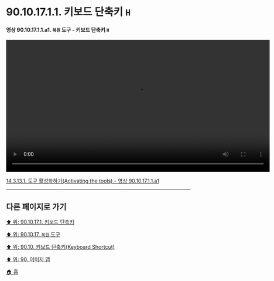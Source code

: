 # 90.10.17.1.1. 키보드 단축키 `H`

<a id="90-10-17-01-01-a1"></a>

#### 영상 90.10.17.1.1.a1. `복원` 도구 - 키보드 단축키 `H`
<video controls="controls" width="720" src="https://github.com/wonder13662/gimp/assets/15767104/02b77cca-41a8-4d00-9766-fc52f7f2131c"></video>

[14.3.13.1. 도구 활성화하기(Activating the tools) - 영상 90.10.17.1.1.a1](./14-03-13-01-activating_the_tool.md#90-10-17-01-01-a1)

***

## 다른 페이지로 가기

[⬆️ 위: 90.10.17.1. 키보드 단축키](./90-10-17-01-00-keyboard_shortcut.md)

[⬆️ 위: 90.10.17. `복원` 도구](./90-10-17-00-clone.md)

[⬆️ 위: 90.10. 키보드 단축키(Keyboard Shortcut)](./90-10-00-keyboard_shortcut.md)

[⬆️ 위: 90. 이미지 맵](./90-00-image-map.md)

[🏠 홈](./00-home.md)